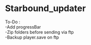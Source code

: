# Starbound_updater

To-Do : <br>
  -Add progressBar <br>
  -Zip folders before sending via ftp <br>
  -Backup player.save on ftp
